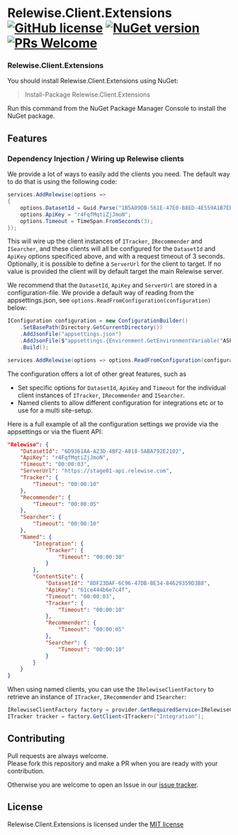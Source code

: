 # Relewise.Client.Extensions [![GitHub license](https://img.shields.io/badge/license-MIT-blue.svg)](./LICENSE) [![NuGet version](https://img.shields.io/nuget/v/Relewise.Client.Extensions)](https://www.nuget.org/packages/Relewise.Client.Extensions) [![PRs Welcome](https://img.shields.io/badge/PRs-welcome-brightgreen.svg)](https://https://github.com/Relewise/relewise-sdk-csharp-extensions/pulls)

### Relewise.Client.Extensions

You should install Relewise.Client.Extensions using NuGet:

> Install-Package Relewise.Client.Extensions

Run this command from the NuGet Package Manager Console to install the NuGet package.

## Features

### Dependency Injection / Wiring up Relewise clients

We provide a lot of ways to easily add the clients you need. The default way to do that is using the following code:

```csharp
services.AddRelewise(options =>
{
    options.DatasetId = Guid.Parse("1B5A09DB-561E-47E0-B8ED-4E559A1B7EB9");
    options.ApiKey = "r4FqfMqtiZjJmoN";
    options.Timeout = TimeSpan.FromSeconds(3);
});
```

This will wire up the client instances of `ITracker`, `IRecommender` and `ISearcher`, and these clients will all be configured for the `DatasetId` and `ApiKey` options specificed above, and with a request timeout of 3 seconds.
Optionally, it is possible to define a `ServerUrl` for the client to target. If no value is provided the client will by default target the main Relewise server.

We recommend that the `DatasetId`, `ApiKey` and `ServerUrl` are stored in a configuration-file. We provide a default way of reading from the appsettings.json, see `options.ReadFromConfiguration(configuration)` below:

```csharp
IConfiguration configuration = new ConfigurationBuilder()
    .SetBasePath(Directory.GetCurrentDirectory())
    .AddJsonFile("appsettings.json")
    .AddJsonFile($"appsettings.{Environment.GetEnvironmentVariable("ASPNETCORE_ENVIRONMENT") ?? "Development"}.json", true)
    .Build();

services.AddRelewise(options => options.ReadFromConfiguration(configuration));
```

The configuration offers a lot of other great features, such as

- Set specific options for `DatasetId`, `ApiKey` and `Timeout` for the individual client instances of `ITracker`, `IRecommender` and `ISearcher`.
- Named clients to allow different configuration for integrations etc or to use for a multi site-setup.

Here is a full example of all the configuration settings we provide via the appsettings or via the fluent API:

```json
"Relewise": {
    "DatasetId": "6D9361AA-A23D-4BF2-A818-5ABA792E2102",
    "ApiKey": "r4FqfMqtiZjJmoN",
    "Timeout": "00:00:03",
    "ServerUrl": "https://stage01-api.relewise.com",
    "Tracker": {
        "Timeout": "00:00:10"
    },
    "Recommender": {
        "Timeout": "00:00:05"
    },
    "Searcher": {
        "Timeout": "00:00:10"
    },
    "Named": {
        "Integration": {
            "Tracker": {
                "Timeout": "00:00:30"
            }
        },
        "ContentSite": {
            "DatasetId": "8DF23DAF-6C96-47DB-BE34-84629359D3B8",
            "ApiKey": "61ce444b6e7c4f",
            "Timeout": "00:00:03",
            "Tracker": {
                "Timeout": "00:00:10"
            },
            "Recommender": {
                "Timeout": "00:00:05"
            },
            "Searcher": {
                "Timeout": "00:00:10"
            }
        }
    }
}
```

When using named clients, you can use the `IRelewiseClientFactory` to retrieve an instance of `ITracker`, `IRecommender` and `ISearcher`:

```csharp
IRelewiseClientFactory factory = provider.GetRequiredService<IRelewiseClientFactory>();
ITracker tracker = factory.GetClient<ITracker>("Integration");
```

## Contributing

Pull requests are always welcome.  
Please fork this repository and make a PR when you are ready with your contribution.

Otherwise you are welcome to open an Issue in our [issue tracker](https://github.com/Relewise/relewise-sdk-csharp-extensions/issues).

## License

Relewise.Client.Extensions is licensed under the [MIT license](./LICENSE)
